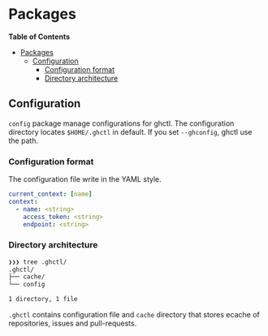 # Packages

<!-- markdown-toc start - Don't edit this section. Run M-x markdown-toc-refresh-toc -->
**Table of Contents**

- [Packages](#packages)
    - [Configuration](#configuration)
        - [Configuration format](#configuration-format)
        - [Directory architecture](#directory-architecture)

<!-- markdown-toc end -->

## Configuration

`config` package manage configurations for ghctl.
The configuration directory locates `$HOME/.ghctl` in default.
If you set `--ghconfig`, ghctl use the path.

### Configuration format

The configuration file write in the YAML style.

```yaml
current_context: [name]
context:
  - name: <string>
    access_token: <string>
    endpoint: <string>
```

### Directory architecture

```bash
❯❯❯ tree .ghctl/
.ghctl/
├── cache/
└── config

1 directory, 1 file
```

`.ghctl` contains configuration file and `cache` directory that stores
ecache of repositories, issues and pull-requests.
